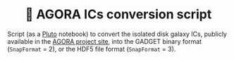 <div align="center">
    <h1>💱 AGORA ICs conversion script</h1>
</div>

Script (as a [Pluto](https://github.com/fonsp/Pluto.jl) notebook) to convert the isolated disk galaxy ICs, publicly available in the [AGORA project site](https://sites.google.com/site/santacruzcomparisonproject/data), into the GADGET binary format (`SnapFormat` = $2$), or the HDF5 file format (`SnapFormat` = $3$).
